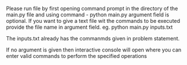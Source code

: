 Please run file by first opening command prompt in the directory of the main.py file and using command -
python main.py <argument>
argument field is optional. If you want to give a text file wit the commands to be executed provide the file name in argument field. 
eg. python main.py inputs.txt

The inputs.txt already has the commanmds given in problem statement.

If no argument is given then interactive console will open where you can enter valid commands to perform the specified operations

